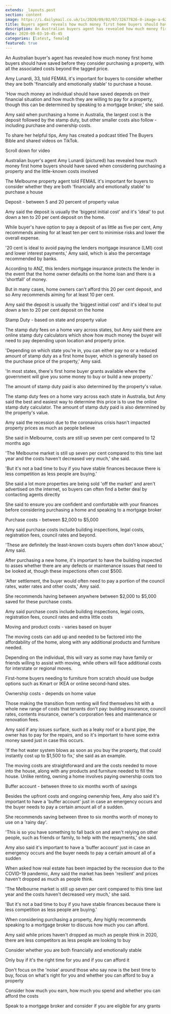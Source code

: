 ```yaml
---
extends: _layouts.post
section: content
image: https://i.dailymail.co.uk/1s/2020/09/02/07/32677826-0-image-a-62_1599030184669.jpg 
title: Buyers agent reveals how much money first home buyers should have saved when purchasing a property  
description: An Australian buyers agent has revealed how much money first home buyers should have saved when considering purchasing a property and the little-known costs involved. 
date: 2020-09-03-10-45-45 
categories: [latest, female] 
featured: true 
--- 
```

An Australian buyer's agent has revealed how much money first home buyers should have saved before they consider purchasing a property, with all the associated costs beyond the tagged price.

Amy Lunardi, 33, told FEMAIL it's important for buyers to consider whether they are both 'financially and emotionally stable' to purchase a house. 

'How much money an individual should have saved depends on their financial situation and how much they are willing to pay for a property, though this can be determined by speaking to a mortgage broker,' she said.

Amy said when purchasing a home in Australia, the largest cost is the deposit followed by the stamp duty, but other smaller costs also follow - including purchase and ownership costs.

To share her helpful tips, Amy has created a podcast titled The Buyers Bible and shared videos on TikTok.

Scroll down for video 

Australian buyer's agent Amy Lunardi (pictured) has revealed how much money first home buyers should have saved when considering purchasing a property and the little-known costs involved

The Melbourne property agent told FEMAIL it's important for buyers to consider whether they are both 'financially and emotionally stable' to purchase a house

Deposit - between 5 and 20 percent of property value 

Amy said the deposit is usually the 'biggest initial cost' and it's 'ideal' to put down a ten to 20 per cent deposit on the home.

While buyer's have option to pay a deposit of as little as five per cent, Amy recommends aiming for at least ten per cent to minimise risks and lower the overall expense.

'20 cent is ideal to avoid paying the lenders mortgage insurance (LMI) cost and lower interest payments,' Amy said, which is also the percentage recommended by banks.

According to ANZ, this lenders mortgage insurance protects the lender in the event that the home owner defaults on the home loan and there is a 'shortfall' of money.

But in many cases, home owners can't afford this 20 per cent deposit, and so Amy recommends aiming for at least 10 per cent.

Amy said the deposit is usually the 'biggest initial cost' and it's ideal to put down a ten to 20 per cent deposit on the home

Stamp Duty - based on state and property value

The stamp duty fees on a home vary across states, but Amy said there are online stamp duty calculators which show how much money the buyer will need to pay depending upon location and property price.

'Depending on which state you're in, you can either pay no or a reduced amount of stamp duty as a first home buyer, which is generally based on the purchase price of the property,' Amy said.

'In most states, there's first home buyer grants available where the government will give you some money to buy or build a new property.'

The amount of stamp duty paid is also determined by the property's value.

The stamp duty fees on a home vary across each state in Australia, but Amy said the best and easiest way to determine this price is to use the online stamp duty calculator. The amount of stamp duty paid is also determined by the property's value.

Amy said the recession due to the coronavirus crisis hasn't impacted property prices as much as people believe 

She said in Melbourne, costs are still up seven per cent compared to 12 months ago

'The Melbourne market is still up seven per cent compared to this time last year and the costs haven't decreased very much,' she said. 

'But it's not a bad time to buy if you have stable finances because there is less competition as less people are buying.'

She said a lot more properties are being sold 'off the market' and aren't advertised on the internet, so buyers can often find a better deal by contacting agents directly 

She said to ensure you are confident and comfortable with your finances before considering purchasing a home and speaking to a mortgage broker 

Purchase costs - between $2,000 to $5,000

Amy said purchase costs include building inspections, legal costs, registration fees, council rates and beyond.

'These are definitely the least-known costs buyers often don't know about,' Amy said. 

After purchasing a new home, it's important to have the building inspected to asses whether there are any defects or maintenance issues that need to be looked at, though these inspections often cost $500.  

'After settlement, the buyer would often need to pay a portion of the council rates, water rates and other costs,' Amy said.

She recommends having between anywhere between $2,000 to $5,000 saved for these purchase costs. 

Amy said purchase costs include building inspections, legal costs, registration fees, council rates and extra little costs

Moving and product costs - varies based on buyer

The moving costs can add up and needed to be factored into the affordability of the home, along with any additional products and furniture needed.

Depending on the individual, this will vary as some may have family or friends willing to assist with moving, while others will face additional costs for interstate or regional moves.

First-home buyers needing to furniture from scratch should use budge options such as Kmart or IKEA or online second-hand sites.

Ownership costs - depends on home value

Those making the transition from renting will find themselves hit with a whole new range of costs that tenants don't pay: building insurance, council rates, contents insurance, owner's corporation fees and maintenance or renovation fees.

Amy said if any issues surface, such as a leaky roof or a burst pipe, the owner has to pay for the repairs, and so it's important to have some extra money saved just in case this occurs.

'If the hot water system blows as soon as you buy the property, that could instantly cost up to $1,500 to fix,' she said as an example. 

The moving costs are straightforward and are the costs needed to move into the house, along with any products and furniture needed to fill the house. Unlike renting, owning a home involves paying ownership costs too

Buffer account - between three to six months worth of savings 

Besides the upfront costs and ongoing ownership fees, Amy also said it's important to have a 'buffer account' just in case an emergency occurs and the buyer needs to pay a certain amount all of a sudden.

She recommends saving between three to six months worth of money to use on a 'rainy day'.

'This is so you have something to fall back on and aren't relying on other people, such as friends or family, to help with the repayments,' she said. 

Amy also said it's important to have a 'buffer account' just in case an emergency occurs and the buyer needs to pay a certain amount all of a sudden

When asked how real estate has been impacted by the recession due to the COVID-19 pandemic, Amy said the market has been 'resilient' and prices haven't dropped as much as people think.

'The Melbourne market is still up seven per cent compared to this time last year and the costs haven't decreased very much,' she said. 

'But it's not a bad time to buy if you have stable finances because there is less competition as less people are buying.'

When considering purchasing a property, Amy highly recommends speaking to a mortgage broker to discuss how much you can afford. 

Amy said while prices haven't dropped as much as people think in 2020, there are less competitors as less people are looking to buy 

Consider whether you are both financially and emotionally stable 

Only buy if it's the right time for you and if you can afford it 

Don't focus on the 'noise' around those who say now is the best time to buy, focus on what's right for you and whether you can afford to buy a property 

Consider how much you earn, how much you spend and whether you can afford the costs 

Speak to a mortgage broker and consider if you are eligible for any grants

